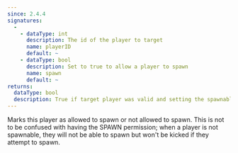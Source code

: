```yaml
---
since: 2.4.4
signatures:
  -
    - dataType: int
      description: The id of the player to target
      name: playerID
      default: ~
    - dataType: bool
      description: Set to true to allow a player to spawn
      name: spawn
      default: ~
returns:
  dataType: bool
  description: True if target player was valid and setting the spawnablity was successful
---
```


Marks this player as allowed to spawn or not allowed to spawn. This is not to be confused with having the SPAWN permission; when a player is not spawnable, they will not be able to spawn but won't be kicked if they attempt to spawn.
